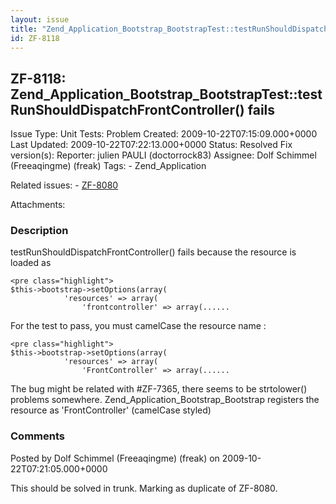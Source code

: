 ```yaml
---
layout: issue
title: "Zend_Application_Bootstrap_BootstrapTest::testRunShouldDispatchFrontController() fails"
id: ZF-8118
---
```


ZF-8118: Zend\_Application\_Bootstrap\_BootstrapTest::testRunShouldDispatchFrontController() fails
--------------------------------------------------------------------------------------------------

 Issue Type: Unit Tests: Problem Created: 2009-10-22T07:15:09.000+0000 Last Updated: 2009-10-22T07:22:13.000+0000 Status: Resolved Fix version(s): 
 Reporter:  julien PAULI (doctorrock83)  Assignee:  Dolf Schimmel (Freeaqingme) (freak)  Tags: - Zend\_Application
 
 Related issues: - [ZF-8080](/issues/browse/ZF-8080)
 
 Attachments: 
### Description

testRunShouldDispatchFrontController() fails because the resource is loaded as

 
    <pre class="highlight">
    $this->bootstrap->setOptions(array(
                'resources' => array(
                    'frontcontroller' => array(......


For the test to pass, you must camelCase the resource name :

 
    <pre class="highlight">
    $this->bootstrap->setOptions(array(
                'resources' => array(
                    'FrontController' => array(......


The bug might be related with #ZF-7365, there seems to be strtolower() problems somewhere. Zend\_Application\_Bootstrap\_Bootstrap registers the resource as 'FrontController' (camelCase styled)

 

 

### Comments

Posted by Dolf Schimmel (Freeaqingme) (freak) on 2009-10-22T07:21:05.000+0000

This should be solved in trunk. Marking as duplicate of ZF-8080.

 

 